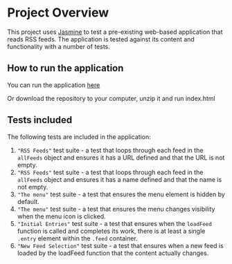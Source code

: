 # Project Overview

This project uses [Jasmine](http://jasmine.github.io/) to test a pre-existing web-based application that reads RSS feeds. The application is tested against its content and functionality with a number of tests.

## How to run the application

You can run the application [here](https://nraovic.github.io/frontend-nanodegree-feedreader/)

Or download the repository to your computer, unzip it and run index.html

## Tests included

The following tests are included in the application:

1. `"RSS Feeds"` test suite - a test that loops through each feed in the `allFeeds` object and ensures it has a URL defined and that the URL is not empty.
2. `"RSS Feeds"` test suite - a test that loops through each feed in the `allFeeds` object and ensures it has a name defined and that the name is not empty.
3. `"The menu"` test suite - a test that ensures the menu element is hidden by default.
4. `"The menu"` test suite - a test that ensures the menu changes visibility when the menu icon is clicked.
5. `"Initial Entries"` test suite - a test that ensures when the `loadFeed` function is called and completes its work, there is at least a single `.entry` element within the `.feed` container.
6. `"New Feed Selection"` test suite - a test that ensures when a new feed is loaded by the loadFeed function that the content actually changes.